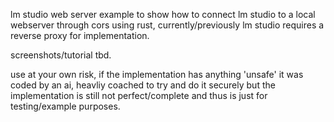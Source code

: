 lm studio web server example to show how to connect lm studio to a local webserver through cors using rust, currently/previously lm studio requires a reverse proxy for implementation.  

screenshots/tutorial tbd.

use at your own risk, if the implementation has anything 'unsafe' it was coded by an ai, heavliy coached to try and do it securely but the implementation is still not perfect/complete and thus is just for testing/example purposes.
